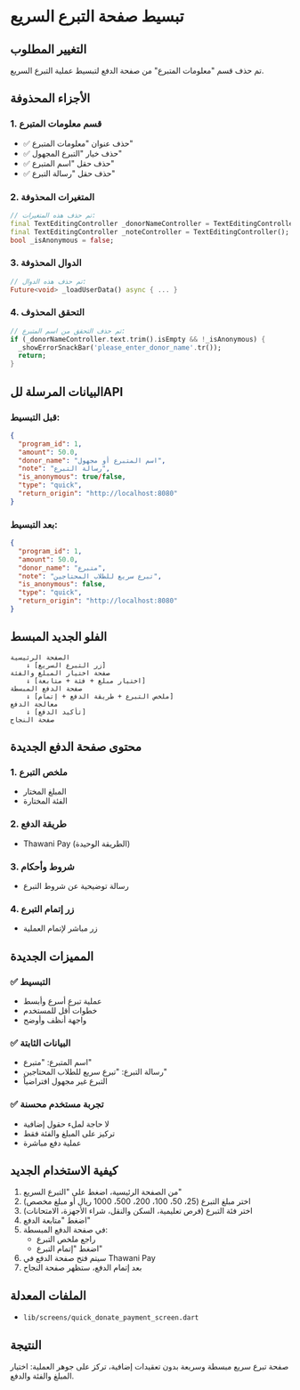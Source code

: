 # تبسيط صفحة التبرع السريع

## التغيير المطلوب
تم حذف قسم "معلومات المتبرع" من صفحة الدفع لتبسيط عملية التبرع السريع.

## الأجزاء المحذوفة

### 1. قسم معلومات المتبرع
- ✅ حذف عنوان "معلومات المتبرع"
- ✅ حذف خيار "التبرع المجهول"
- ✅ حذف حقل "اسم المتبرع"
- ✅ حذف حقل "رسالة التبرع"

### 2. المتغيرات المحذوفة
```dart
// تم حذف هذه المتغيرات:
final TextEditingController _donorNameController = TextEditingController();
final TextEditingController _noteController = TextEditingController();
bool _isAnonymous = false;
```

### 3. الدوال المحذوفة
```dart
// تم حذف هذه الدوال:
Future<void> _loadUserData() async { ... }
```

### 4. التحقق المحذوف
```dart
// تم حذف التحقق من اسم المتبرع:
if (_donorNameController.text.trim().isEmpty && !_isAnonymous) {
  _showErrorSnackBar('please_enter_donor_name'.tr());
  return;
}
```

## البيانات المرسلة للAPI

### قبل التبسيط:
```json
{
  "program_id": 1,
  "amount": 50.0,
  "donor_name": "اسم المتبرع أو مجهول",
  "note": "رسالة التبرع",
  "is_anonymous": true/false,
  "type": "quick",
  "return_origin": "http://localhost:8080"
}
```

### بعد التبسيط:
```json
{
  "program_id": 1,
  "amount": 50.0,
  "donor_name": "متبرع",
  "note": "تبرع سريع للطلاب المحتاجين",
  "is_anonymous": false,
  "type": "quick",
  "return_origin": "http://localhost:8080"
}
```

## الفلو الجديد المبسط

```
الصفحة الرئيسية
    ↓ [زر التبرع السريع]
صفحة اختيار المبلغ والفئة
    ↓ [اختيار مبلغ + فئة + متابعة]
صفحة الدفع المبسطة
    ↓ [ملخص التبرع + طريقة الدفع + إتمام]
معالجة الدفع
    ↓ [تأكيد الدفع]
صفحة النجاح
```

## محتوى صفحة الدفع الجديدة

### 1. ملخص التبرع
- المبلغ المختار
- الفئة المختارة

### 2. طريقة الدفع
- Thawani Pay (الطريقة الوحيدة)

### 3. شروط وأحكام
- رسالة توضيحية عن شروط التبرع

### 4. زر إتمام التبرع
- زر مباشر لإتمام العملية

## المميزات الجديدة

### ✅ التبسيط
- عملية تبرع أسرع وأبسط
- خطوات أقل للمستخدم
- واجهة أنظف وأوضح

### ✅ البيانات الثابتة
- اسم المتبرع: "متبرع"
- رسالة التبرع: "تبرع سريع للطلاب المحتاجين"
- التبرع غير مجهول افتراضياً

### ✅ تجربة مستخدم محسنة
- لا حاجة لملء حقول إضافية
- تركيز على المبلغ والفئة فقط
- عملية دفع مباشرة

## كيفية الاستخدام الجديد

1. من الصفحة الرئيسية، اضغط على "التبرع السريع"
2. اختر مبلغ التبرع (25، 50، 100، 200، 500، 1000 ريال أو مبلغ مخصص)
3. اختر فئة التبرع (فرص تعليمية، السكن والنقل، شراء الأجهزة، الامتحانات)
4. اضغط "متابعة الدفع"
5. في صفحة الدفع المبسطة:
   - راجع ملخص التبرع
   - اضغط "إتمام التبرع"
6. سيتم فتح صفحة الدفع في Thawani Pay
7. بعد إتمام الدفع، ستظهر صفحة النجاح

## الملفات المعدلة
- `lib/screens/quick_donate_payment_screen.dart`

## النتيجة
صفحة تبرع سريع مبسطة وسريعة بدون تعقيدات إضافية، تركز على جوهر العملية: اختيار المبلغ والفئة والدفع.
